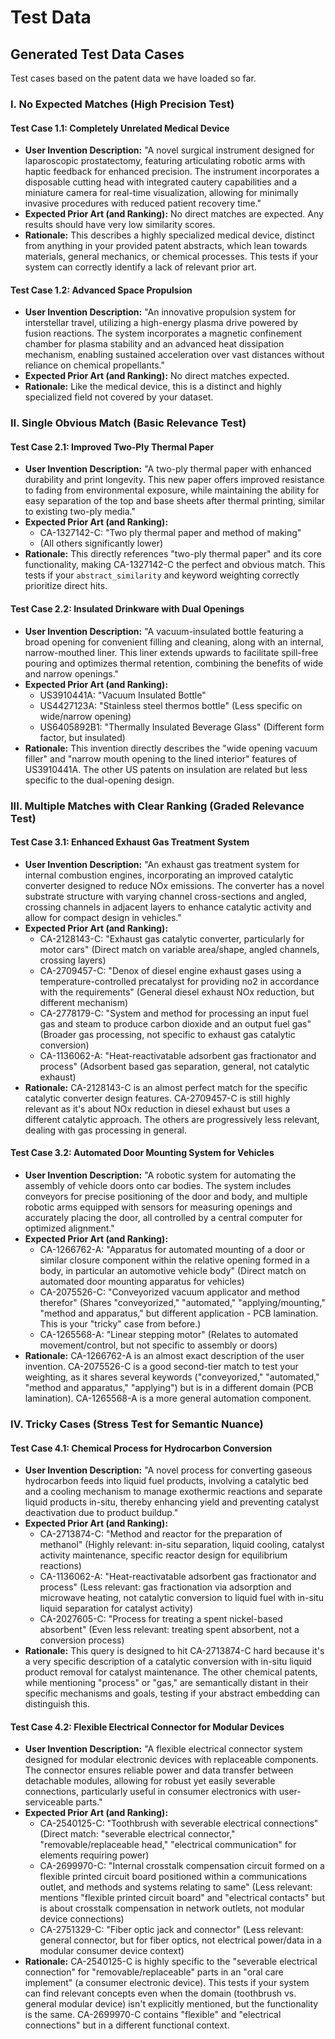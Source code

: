 # Test Data

## Generated Test Data Cases

Test cases based on the patent data we have loaded so far.

### I. No Expected Matches (High Precision Test)

#### Test Case 1.1: Completely Unrelated Medical Device
* **User Invention Description:** "A novel surgical instrument designed for laparoscopic prostatectomy, featuring articulating robotic arms with haptic feedback for enhanced precision. The instrument incorporates a disposable cutting head with integrated cautery capabilities and a miniature camera for real-time visualization, allowing for minimally invasive procedures with reduced patient recovery time."
* **Expected Prior Art (and Ranking):** No direct matches are expected. Any results should have very low similarity scores.
* **Rationale:** This describes a highly specialized medical device, distinct from anything in your provided patent abstracts, which lean towards materials, general mechanics, or chemical processes. This tests if your system can correctly identify a lack of relevant prior art.

#### Test Case 1.2: Advanced Space Propulsion
* **User Invention Description:** "An innovative propulsion system for interstellar travel, utilizing a high-energy plasma drive powered by fusion reactions. The system incorporates a magnetic confinement chamber for plasma stability and an advanced heat dissipation mechanism, enabling sustained acceleration over vast distances without reliance on chemical propellants."
* **Expected Prior Art (and Ranking):** No direct matches expected.
* **Rationale:** Like the medical device, this is a distinct and highly specialized field not covered by your dataset.

### II. Single Obvious Match (Basic Relevance Test)

#### Test Case 2.1: Improved Two-Ply Thermal Paper
* **User Invention Description:** "A two-ply thermal paper with enhanced durability and print longevity. This new paper offers improved resistance to fading from environmental exposure, while maintaining the ability for easy separation of the top and base sheets after thermal printing, similar to existing two-ply media."
* **Expected Prior Art (and Ranking):**
    * CA-1327142-C: "Two ply thermal paper and method of making"
    * (All others significantly lower)
* **Rationale:** This directly references "two-ply thermal paper" and its core functionality, making CA-1327142-C the perfect and obvious match. This tests if your `abstract_similarity` and keyword weighting correctly prioritize direct hits.

#### Test Case 2.2: Insulated Drinkware with Dual Openings
* **User Invention Description:** "A vacuum-insulated bottle featuring a broad opening for convenient filling and cleaning, along with an internal, narrow-mouthed liner. This liner extends upwards to facilitate spill-free pouring and optimizes thermal retention, combining the benefits of wide and narrow openings."
* **Expected Prior Art (and Ranking):**
    * US3910441A: "Vacuum Insulated Bottle"
    * US4427123A: "Stainless steel thermos bottle" (Less specific on wide/narrow opening)
    * US6405892B1: "Thermally Insulated Beverage Glass" (Different form factor, but insulated)
* **Rationale:** This invention directly describes the "wide opening vacuum filler" and "narrow mouth opening to the lined interior" features of US3910441A. The other US patents on insulation are related but less specific to the dual-opening design.

### III. Multiple Matches with Clear Ranking (Graded Relevance Test)

#### Test Case 3.1: Enhanced Exhaust Gas Treatment System
* **User Invention Description:** "An exhaust gas treatment system for internal combustion engines, incorporating an improved catalytic converter designed to reduce NOx emissions. The converter has a novel substrate structure with varying channel cross-sections and angled, crossing channels in adjacent layers to enhance catalytic activity and allow for compact design in vehicles."
* **Expected Prior Art (and Ranking):**
    * CA-2128143-C: "Exhaust gas catalytic converter, particularly for motor cars" (Direct match on variable area/shape, angled channels, crossing layers)
    * CA-2709457-C: "Denox of diesel engine exhaust gases using a temperature-controlled precatalyst for providing no2 in accordance with the requirements" (General diesel exhaust NOx reduction, but different mechanism)
    * CA-2778179-C: "System and method for processing an input fuel gas and steam to produce carbon dioxide and an output fuel gas" (Broader gas processing, not specific to exhaust gas catalytic conversion)
    * CA-1136062-A: "Heat-reactivatable adsorbent gas fractionator and process" (Adsorbent based gas separation, general, not catalytic exhaust)
* **Rationale:** CA-2128143-C is an almost perfect match for the specific catalytic converter design features. CA-2709457-C is still highly relevant as it's about NOx reduction in diesel exhaust but uses a different catalytic approach. The others are progressively less relevant, dealing with gas processing in general.

#### Test Case 3.2: Automated Door Mounting System for Vehicles
* **User Invention Description:** "A robotic system for automating the assembly of vehicle doors onto car bodies. The system includes conveyors for precise positioning of the door and body, and multiple robotic arms equipped with sensors for measuring openings and accurately placing the door, all controlled by a central computer for optimized alignment."
* **Expected Prior Art (and Ranking):**
    * CA-1266762-A: "Apparatus for automated mounting of a door or similar closure component within the relative opening formed in a body, in particular an automotive vehicle body" (Direct match on automated door mounting apparatus for vehicles)
    * CA-2075526-C: "Conveyorized vacuum applicator and method therefor" (Shares "conveyorized," "automated," "applying/mounting," "method and apparatus," but different application - PCB lamination. This is your "tricky" case from before.)
    * CA-1265568-A: "Linear stepping motor" (Relates to automated movement/control, but not specific to assembly or doors)
* **Rationale:** CA-1266762-A is an almost exact description of the user invention. CA-2075526-C is a good second-tier match to test your weighting, as it shares several keywords ("conveyorized," "automated," "method and apparatus," "applying") but is in a different domain (PCB lamination). CA-1265568-A is a more general automation component.

### IV. Tricky Cases (Stress Test for Semantic Nuance)

#### Test Case 4.1: Chemical Process for Hydrocarbon Conversion
* **User Invention Description:** "A novel process for converting gaseous hydrocarbon feeds into liquid fuel products, involving a catalytic bed and a cooling mechanism to manage exothermic reactions and separate liquid products in-situ, thereby enhancing yield and preventing catalyst deactivation due to product buildup."
* **Expected Prior Art (and Ranking):**
    * CA-2713874-C: "Method and reactor for the preparation of methanol" (Highly relevant: in-situ separation, liquid cooling, catalyst activity maintenance, specific reactor design for equilibrium reactions)
    * CA-1136062-A: "Heat-reactivatable adsorbent gas fractionator and process" (Less relevant: gas fractionation via adsorption and microwave heating, not catalytic conversion to liquid fuel with in-situ liquid separation for catalyst activity)
    * CA-2027605-C: "Process for treating a spent nickel-based absorbent" (Even less relevant: treating spent absorbent, not a conversion process)
* **Rationale:** This query is designed to hit CA-2713874-C hard because it's a very specific description of a catalytic conversion with in-situ liquid product removal for catalyst maintenance. The other chemical patents, while mentioning "process" or "gas," are semantically distant in their specific mechanisms and goals, testing if your abstract embedding can distinguish this.

#### Test Case 4.2: Flexible Electrical Connector for Modular Devices
* **User Invention Description:** "A flexible electrical connector system designed for modular electronic devices with replaceable components. The connector ensures reliable power and data transfer between detachable modules, allowing for robust yet easily severable connections, particularly useful in consumer electronics with user-serviceable parts."
* **Expected Prior Art (and Ranking):**
    * CA-2540125-C: "Toothbrush with severable electrical connections" (Direct match: "severable electrical connector," "removable/replaceable head," "electrical communication" for elements requiring power)
    * CA-2699970-C: "Internal crosstalk compensation circuit formed on a flexible printed circuit board positioned within a communications outlet, and methods and systems relating to same" (Less relevant: mentions "flexible printed circuit board" and "electrical contacts" but is about crosstalk compensation in network outlets, not modular device connections)
    * CA-2751329-C: "Fiber optic jack and connector" (Less relevant: general connector, but for fiber optics, not electrical power/data in a modular consumer device context)
* **Rationale:** CA-2540125-C is highly specific to the "severable electrical connection" for "removable/replaceable" parts in an "oral care implement" (a consumer electronic device). This tests if your system can find relevant concepts even when the domain (toothbrush vs. general modular device) isn't explicitly mentioned, but the functionality is the same. CA-2699970-C contains "flexible" and "electrical connections" but in a different functional context.